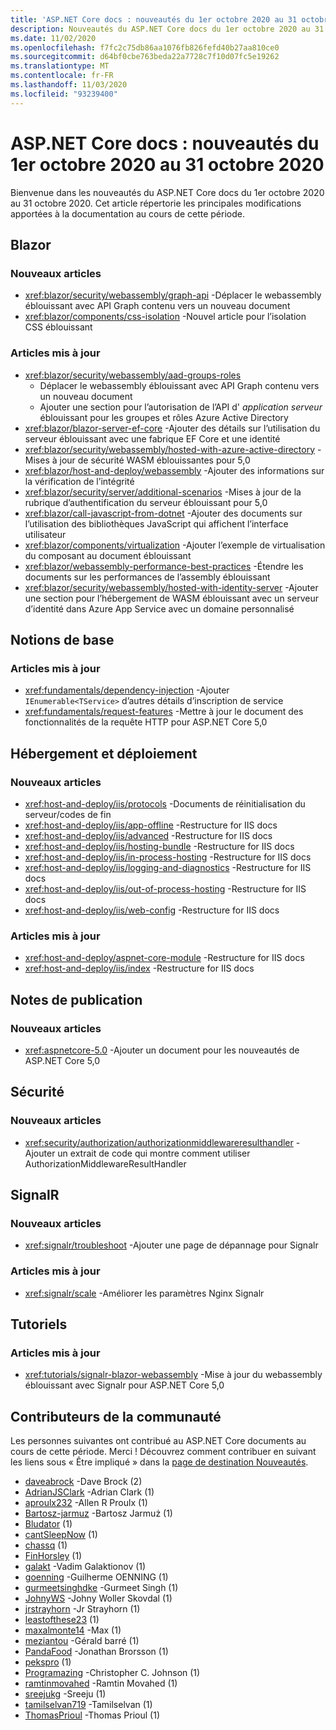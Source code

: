 ```yaml
---
title: 'ASP.NET Core docs : nouveautés du 1er octobre 2020 au 31 octobre 2020'
description: Nouveautés du ASP.NET Core docs du 1er octobre 2020 au 31 octobre 2020.
ms.date: 11/02/2020
ms.openlocfilehash: f7fc2c75db86aa1076fb826fefd40b27aa810ce0
ms.sourcegitcommit: d64bf0cbe763beda22a7728c7f10d07fc5e19262
ms.translationtype: MT
ms.contentlocale: fr-FR
ms.lasthandoff: 11/03/2020
ms.locfileid: "93239400"
---
```

# <a name="aspnet-core-docs-whats-new-for-october-1-2020---october-31-2020"></a>ASP.NET Core docs : nouveautés du 1er octobre 2020 au 31 octobre 2020

Bienvenue dans les nouveautés du ASP.NET Core docs du 1er octobre 2020 au 31 octobre 2020. Cet article répertorie les principales modifications apportées à la documentation au cours de cette période.

## <a name="blazor"></a>Blazor

### <a name="new-articles"></a>Nouveaux articles

- <xref:blazor/security/webassembly/graph-api> -Déplacer le webassembly éblouissant avec API Graph contenu vers un nouveau document
- <xref:blazor/components/css-isolation> -Nouvel article pour l’isolation CSS éblouissant

### <a name="updated-articles"></a>Articles mis à jour

- <xref:blazor/security/webassembly/aad-groups-roles>
  - Déplacer le webassembly éblouissant avec API Graph contenu vers un nouveau document
  - Ajouter une section pour l’autorisation de l’API d' *application serveur* éblouissant pour les groupes et rôles Azure Active Directory
- <xref:blazor/blazor-server-ef-core> -Ajouter des détails sur l’utilisation du serveur éblouissant avec une fabrique EF Core et une identité
- <xref:blazor/security/webassembly/hosted-with-azure-active-directory> -Mises à jour de sécurité WASM éblouissantes pour 5,0
- <xref:blazor/host-and-deploy/webassembly> -Ajouter des informations sur la vérification de l’intégrité
- <xref:blazor/security/server/additional-scenarios> -Mises à jour de la rubrique d’authentification du serveur éblouissant pour 5,0
- <xref:blazor/call-javascript-from-dotnet> -Ajouter des documents sur l’utilisation des bibliothèques JavaScript qui affichent l’interface utilisateur
- <xref:blazor/components/virtualization> -Ajouter l’exemple de virtualisation du composant au document éblouissant
- <xref:blazor/webassembly-performance-best-practices> -Étendre les documents sur les performances de l’assembly éblouissant
- <xref:blazor/security/webassembly/hosted-with-identity-server> -Ajouter une section pour l’hébergement de WASM éblouissant avec un serveur d’identité dans Azure App Service avec un domaine personnalisé

## <a name="fundamentals"></a>Notions de base

### <a name="updated-articles"></a>Articles mis à jour

- <xref:fundamentals/dependency-injection> -Ajouter `IEnumerable<TService>` d’autres détails d’inscription de service
- <xref:fundamentals/request-features> -Mettre à jour le document des fonctionnalités de la requête HTTP pour ASP.NET Core 5,0

## <a name="hosting-and-deployment"></a>Hébergement et déploiement

### <a name="new-articles"></a>Nouveaux articles

- <xref:host-and-deploy/iis/protocols> -Documents de réinitialisation du serveur/codes de fin
- <xref:host-and-deploy/iis/app-offline> -Restructure for IIS docs
- <xref:host-and-deploy/iis/advanced> -Restructure for IIS docs
- <xref:host-and-deploy/iis/hosting-bundle> -Restructure for IIS docs
- <xref:host-and-deploy/iis/in-process-hosting> -Restructure for IIS docs
- <xref:host-and-deploy/iis/logging-and-diagnostics> -Restructure for IIS docs
- <xref:host-and-deploy/iis/out-of-process-hosting> -Restructure for IIS docs
- <xref:host-and-deploy/iis/web-config> -Restructure for IIS docs

### <a name="updated-articles"></a>Articles mis à jour

- <xref:host-and-deploy/aspnet-core-module> -Restructure for IIS docs
- <xref:host-and-deploy/iis/index> -Restructure for IIS docs

## <a name="release-notes"></a>Notes de publication

### <a name="new-articles"></a>Nouveaux articles

- <xref:aspnetcore-5.0> -Ajouter un document pour les nouveautés de ASP.NET Core 5,0

## <a name="security"></a>Sécurité

### <a name="new-articles"></a>Nouveaux articles

- <xref:security/authorization/authorizationmiddlewareresulthandler> -Ajouter un extrait de code qui montre comment utiliser AuthorizationMiddlewareResultHandler

## <a name="signalr"></a>SignalR

### <a name="new-articles"></a>Nouveaux articles

- <xref:signalr/troubleshoot> -Ajouter une page de dépannage pour Signalr

### <a name="updated-articles"></a>Articles mis à jour

- <xref:signalr/scale> -Améliorer les paramètres Nginx Signalr

## <a name="tutorials"></a>Tutoriels

### <a name="updated-articles"></a>Articles mis à jour

- <xref:tutorials/signalr-blazor-webassembly> -Mise à jour du webassembly éblouissant avec Signalr pour ASP.NET Core 5,0

## <a name="community-contributors"></a>Contributeurs de la communauté

Les personnes suivantes ont contribué au ASP.NET Core documents au cours de cette période. Merci ! Découvrez comment contribuer en suivant les liens sous « Être impliqué » dans la [page de destination Nouveautés](index.yml).

- [daveabrock](https://github.com/daveabrock) -Dave Brock (2)
- [AdrianJSClark](https://github.com/AdrianJSClark) -Adrian Clark (1)
- [aproulx232](https://github.com/aproulx232) -Allen R Proulx (1)
- [Bartosz-jarmuz](https://github.com/bartosz-jarmuz) -Bartosz Jarmuż (1)
- [Bludator](https://github.com/Bludator) (1)
- [cantSleepNow](https://github.com/cantSleepNow) (1)
- [chassq](https://github.com/chassq) (1)
- [FinHorsley](https://github.com/FinHorsley) (1)
- [galakt](https://github.com/galakt) -Vadim Galaktionov (1)
- [goenning](https://github.com/goenning) -Guilherme OENNING (1)
- [gurmeetsinghdke](https://github.com/gurmeetsinghdke) -Gurmeet Singh (1)
- [JohnyWS](https://github.com/JohnyWS) -Johny Woller Skovdal (1)
- [jrstrayhorn](https://github.com/jrstrayhorn) -Jr Strayhorn (1)
- [leastofthese23](https://github.com/leastofthese23) (1)
- [maxalmonte14](https://github.com/maxalmonte14) -Max (1)
- [meziantou](https://github.com/meziantou) -Gérald barré (1)
- [PandaFood](https://github.com/PandaFood) -Jonathan Brorsson (1)
- [pekspro](https://github.com/pekspro) (1)
- [Programazing](https://github.com/Programazing) -Christopher C. Johnson (1)
- [ramtinmovahed](https://github.com/ramtinmovahed) -Ramtin Movahed (1)
- [sreejukg](https://github.com/sreejukg) -Sreeju (1)
- [tamilselvan719](https://github.com/tamilselvan719) -Tamilselvan (1)
- [ThomasPrioul](https://github.com/ThomasPrioul) -Thomas Prioul (1)
